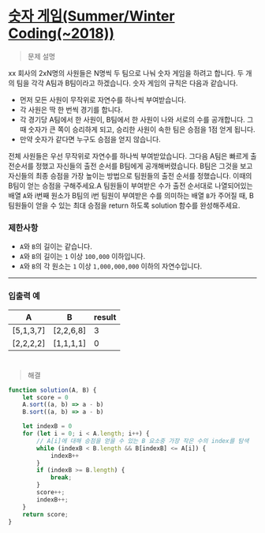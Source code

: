 # [숫자 게임(Summer/Winter Coding(~2018))](https://school.programmers.co.kr/learn/courses/30/lessons/12987)

> 문제 설명

xx 회사의 2xN명의 사원들은 N명씩 두 팀으로 나눠 숫자 게임을 하려고 합니다. 두 개의 팀을 각각 A팀과 B팀이라고 하겠습니다. 숫자 게임의 규칙은 다음과 같습니다.

- 먼저 모든 사원이 무작위로 자연수를 하나씩 부여받습니다.
- 각 사원은 딱 한 번씩 경기를 합니다.
- 각 경기당 A팀에서 한 사원이, B팀에서 한 사원이 나와 서로의 수를 공개합니다. 그때 숫자가 큰 쪽이 승리하게 되고, 승리한 사원이 속한 팀은 승점을 1점 얻게 됩니다.
- 만약 숫자가 같다면 누구도 승점을 얻지 않습니다.

전체 사원들은 우선 무작위로 자연수를 하나씩 부여받았습니다. 그다음 A팀은 빠르게 출전순서를 정했고 자신들의 출전 순서를 B팀에게 공개해버렸습니다. B팀은 그것을 보고 자신들의 최종 승점을 가장 높이는 방법으로 팀원들의 출전 순서를 정했습니다. 이때의 B팀이 얻는 승점을 구해주세요.A 팀원들이 부여받은 수가 출전 순서대로 나열되어있는 배열 `A`와 i번째 원소가 B팀의 i번 팀원이 부여받은 수를 의미하는 배열 `B`가 주어질 때, B 팀원들이 얻을 수 있는 최대 승점을 return 하도록 solution 함수를 완성해주세요.

### 제한사항

- `A`와 `B`의 길이는 같습니다.
- `A`와 `B`의 길이는 `1` 이상 `100,000` 이하입니다.
- `A`와 `B`의 각 원소는 `1` 이상 `1,000,000,000` 이하의 자연수입니다.

---

### 입출력 예

| A | B | result |
| --- | --- | --- |
| [5,1,3,7] | [2,2,6,8] | 3 |
| [2,2,2,2] | [1,1,1,1] | 0 |

#

> 해결

```jsx
function solution(A, B) {
    let score = 0
    A.sort((a, b) => a - b)
    B.sort((a, b) => a - b)

    let indexB = 0
    for (let i = 0; i < A.length; i++) {
        // A[i]에 대해 승점을 얻을 수 있는 B 요소중 가장 작은 수의 index를 탐색
        while (indexB < B.length && B[indexB] <= A[i]) {
            indexB++
        }
        if (indexB >= B.length) {
            break;
        }
        score++;
        indexB++;
    }
    return score;
}
```
